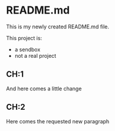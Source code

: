 # README.md
This is my newly created README.md file.

This project is:
* a sendbox
* not a real project

## CH:1
And here comes a little change

## CH:2
Here comes the requested new paragraph
